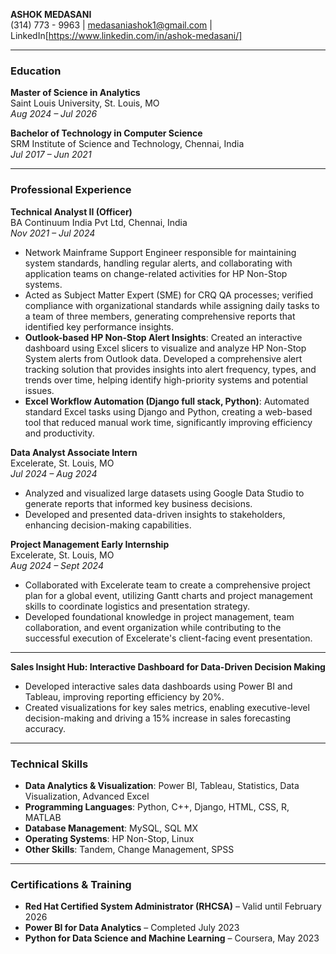 **ASHOK MEDASANI**  
(314) 773 - 9963 | medasaniashok1@gmail.com | LinkedIn[https://www.linkedin.com/in/ashok-medasani/]

---

### Education
**Master of Science in Analytics**  
Saint Louis University, St. Louis, MO  
*Aug 2024 – Jul 2026*

**Bachelor of Technology in Computer Science**  
SRM Institute of Science and Technology, Chennai, India  
*Jul 2017 – Jun 2021*

---

### Professional Experience

**Technical Analyst II (Officer)**  
BA Continuum India Pvt Ltd, Chennai, India  
*Nov 2021 – Jul 2024*  
- Network Mainframe Support Engineer responsible for maintaining system standards, handling regular alerts, and collaborating with application teams on change-related activities for HP Non-Stop systems.
- Acted as Subject Matter Expert (SME) for CRQ QA processes; verified compliance with organizational standards while assigning daily tasks to a team of three members, generating comprehensive reports that identified key performance insights.
- **Outlook-based HP Non-Stop Alert Insights**: Created an interactive dashboard using Excel slicers to visualize and analyze HP Non-Stop System alerts from Outlook data. Developed a comprehensive alert tracking solution that provides insights into alert frequency, types, and trends over time, helping identify high-priority systems and potential issues.
- **Excel Workflow Automation (Django full stack, Python)**: Automated standard Excel tasks using Django and Python, creating a web-based tool that reduced manual work time, significantly improving efficiency and productivity.

**Data Analyst Associate Intern**  
Excelerate, St. Louis, MO  
*Jul 2024 – Aug 2024*  
- Analyzed and visualized large datasets using Google Data Studio to generate reports that informed key business decisions.
- Developed and presented data-driven insights to stakeholders, enhancing decision-making capabilities.

**Project Management Early Internship**  
Excelerate, St. Louis, MO  
*Aug 2024 – Sept 2024*  
- Collaborated with Excelerate team to create a comprehensive project plan for a global event, utilizing Gantt charts and project management skills to coordinate logistics and presentation strategy.
- Developed foundational knowledge in project management, team collaboration, and event organization while contributing to the successful execution of Excelerate's client-facing event presentation.

---

**Sales Insight Hub: Interactive Dashboard for Data-Driven Decision Making**  
- Developed interactive sales data dashboards using Power BI and Tableau, improving reporting efficiency by 20%.
- Created visualizations for key sales metrics, enabling executive-level decision-making and driving a 15% increase in sales forecasting accuracy.

---

### Technical Skills
- **Data Analytics & Visualization**: Power BI, Tableau, Statistics, Data Visualization, Advanced Excel
- **Programming Languages**: Python, C++, Django, HTML, CSS, R, MATLAB
- **Database Management**: MySQL, SQL MX
- **Operating Systems**: HP Non-Stop, Linux
- **Other Skills**: Tandem, Change Management, SPSS

---

### Certifications & Training
- **Red Hat Certified System Administrator (RHCSA)** – Valid until February 2026
- **Power BI for Data Analytics** – Completed July 2023
- **Python for Data Science and Machine Learning** – Coursera, May 2023


